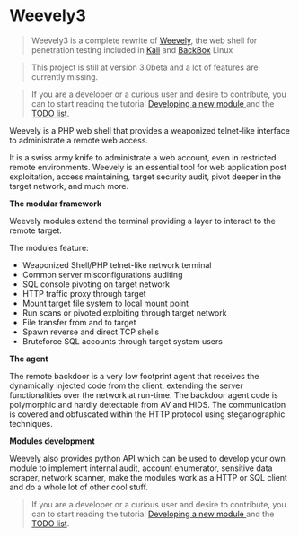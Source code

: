Weevely3 
=======

> Weevely3 is a complete rewrite of [Weevely](https://github.com/epinna/Weevely), the web shell for penetration testing included in [Kali](http://www.kali.org/) and [BackBox](http://www.kali.org/) Linux


> This project is still at version 3.0beta and a lot of features are currently missing.


> If you are a developer or a curious user and desire to contribute, you can to start reading the tutorial [Developing a new module ](https://github.com/epinna/weevely3/wiki/developing-a-new-module) and the [TODO list](https://github.com/epinna/weevely3/issues/1).

Weevely is a PHP web shell that provides a weaponized telnet-like interface to administrate a remote web access.

It is a swiss army knife to administrate a web account, even in restricted remote environments. Weevely is an essential tool for web application post exploitation, access maintaining, target security audit, pivot deeper in the target network, and much more. 

**The modular framework**

Weevely modules extend the terminal providing a layer to interact to the remote target. 

The modules feature:

* Weaponized Shell/PHP telnet-like network terminal
* Common server misconfigurations auditing
* SQL console pivoting on target network 
* HTTP traffic proxy through target
* Mount target file system to local mount point
* Run scans or pivoted exploiting through target network
* File transfer from and to target
* Spawn reverse and direct TCP shells
* Bruteforce SQL accounts through target system users

**The agent**

The remote backdoor is a very low footprint agent that receives the dynamically injected code from the client, extending the server functionalities over the network at run-time. The backdoor agent code is polymorphic and hardly detectable from AV and HIDS. The communication is covered and obfuscated within the HTTP protocol using steganographic techniques.

**Modules development**

Weevely also provides python API which can be used to develop your own module to implement internal audit, account enumerator, sensitive data scraper, network scanner, make the modules work as a HTTP or SQL client and do a whole lot of other cool stuff.

> If you are a developer or a curious user and desire to contribute, you can to start reading the tutorial [Developing a new module ](https://github.com/epinna/weevely3/wiki/developing-a-new-module) and the [TODO list](https://github.com/epinna/weevely3/issues/1).
